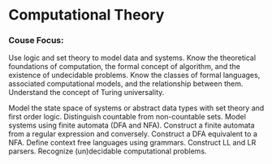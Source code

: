 # Computational Theory

### Couse Focus:
Use logic and set theory to model data and systems. Know the theoretical foundations of computation, the formal concept of algorithm, and the existence of undecidable problems. Know the classes of formal languages, associated computational models, and the relationship between them. Understand the concept of Turing universality.

Model the state space of systems or abstract data types with set theory and first order logic. Distinguish countable from non-countable sets. Model systems using finite automata (DFA and NFA). Construct a finite automata from a regular expression and conversely. Construct a DFA equivalent to a NFA. Define context free languages using grammars. Construct LL and LR parsers. Recognize (un)decidable computational problems.